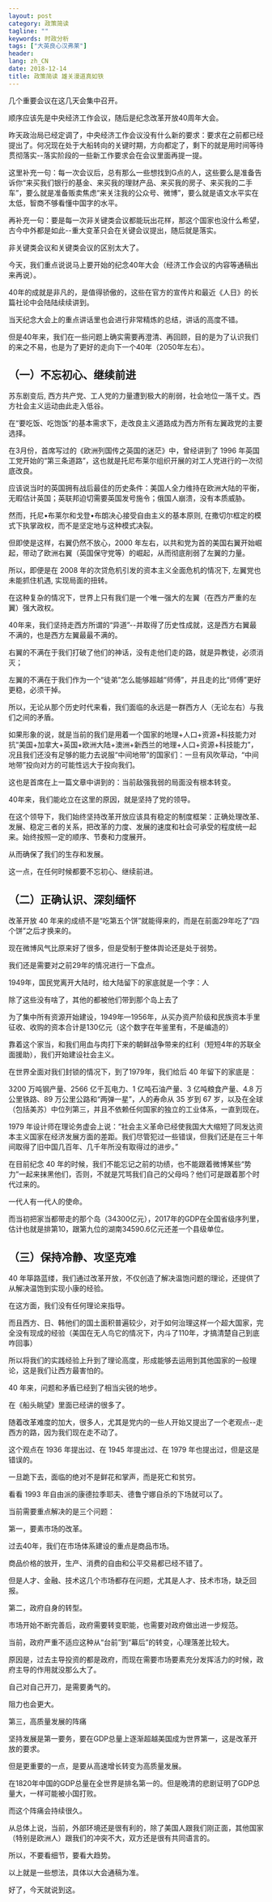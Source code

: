 ```yaml
---
layout: post
category: 政策简读
tagline: ""
keywords: 时政分析
tags: ["大英良心汉弗莱"]
header:
lang: zh_CN 
date: 2018-12-14
title: 政策简读 雄关漫道真如铁
---
```


几个重要会议在这几天会集中召开。

顺序应该先是中央经济工作会议，随后是纪念改革开放40周年大会。

昨天政治局已经定调了，中央经济工作会议没有什么新的要求：要求在之前都已经提出了。何况现在处于大船转向的关键时期，方向都定了，剩下的就是用时间等待贯彻落实--落实阶段的一些新工作要求会在会议里面再提一提。

这里补充一句：每一次会议后，总有那么一些想找到G点的人，这些要么是准备告诉你“来买我们银行的基金、来买我的理财产品、来买我的房子、来买我的二手车”，要么就是准备贩卖焦虑“来关注我的公众号、微博”，要么就是语文水平实在太低，智商不够看懂中国字的水平。

再补充一句：要是每一次非关键类会议都能玩出花样，那这个国家也没什么希望，古今中外都是如此--重大变革只会在关键会议提出，随后就是落实。

非关键类会议和关键类会议的区别太大了。

今天，我们重点说说马上要开始的纪念40年大会（经济工作会议的内容等通稿出来再说）。

40年的成就是非凡的，是值得骄傲的，这些在官方的宣传片和最近《人日》的长篇社论中会陆陆续续讲到。

当天纪念大会上的重点讲话里也会进行非常精炼的总结，讲话的高度不错。

但是40年来，我们在一些问题上确实需要再澄清、再回顾，目的是为了认识我们的来之不易，也是为了更好的走向下一个40年（2050年左右）。

## （一）不忘初心、继续前进

苏东剧变后, 西方共产党、工人党的力量遭到极大的削弱，社会地位一落千丈。西方社会主义运动由此走入低谷。

在“要吃饭、吃饱饭”的基本需求下，走改良主义道路成为西方所有左翼政党的主要选择。

在3月份，首席写过的《欧洲列国传之英国的迷茫》中，曾经讲到了 1996 年英国工党开始的“第三条道路”，这也就是托尼布莱尔组织开展的对工人党进行的一次彻底改良。

应该说当时的英国拥有战后最佳的历史条件：美国人全力维持在欧洲大陆的平衡，无暇估计英国；英联邦迫切需要英国发号施令；俄国人崩溃，没有本质威胁。

然而，托尼•布莱尔和戈登•布朗决心接受自由主义的基本原则, 在撒切尔框定的模式下执掌政权，而不是坚定地与这种模式决裂。

但即使是这样，右翼仍然不放心，2000 年左右，以共和党为首的美国右翼开始崛起，带动了欧洲右翼（英国保守党等）的崛起，从而彻底削弱了左翼的力量。

所以，即便是在 2008 年的次贷危机引发的资本主义全面危机的情况下, 左翼党也未能抓住机遇, 实现局面的扭转。

在这种复杂的情况下，世界上只有我们是一个唯一强大的左翼（在西方严重的左翼）强大政权。

40年来，我们坚持走西方所谓的“异道”--并取得了历史性成就，这是西方右翼最不满的，也是西方左翼最最不满的。

右翼的不满在于我们打破了他们的神话，没有走他们走的路，就是异教徒，必须消灭；

左翼的不满在于我们作为一个“徒弟”怎么能够超越“师傅”，并且走的比“师傅”更好更稳，必须干掉。

所以，无论从那个历史时代来看，我们面临的永远是一群西方人（无论左右）与我们之间的矛盾。

如果形象的说，就是当前的我们是用着一个国家的地理+人口+资源+科技能力对抗“美国+加拿大+英国+欧洲大陆+澳洲+新西兰的地理+人口+资源+科技能力”，况且我们还没有足够的能力去说服“中间地带”的国家们：一旦有风吹草动，“中间地带”投向对方的可能性远大于投向我们。

这也是首席在上一篇文章中讲到的：当前敌强我弱的局面没有根本转变。

40年来，我们能屹立在这里的原因，就是坚持了党的领导。

在这个领导下，我们始终坚持改革开放应该具有稳定的制度框架：正确处理改革、发展、稳定三者的关系，把改革的力度、发展的速度和社会可承受的程度统一起来。始终按照一定的顺序、节奏和力度展开。

从而确保了我们的生存和发展。

这一点，在任何时候都要不忘初心、继续前进。

## （二）正确认识、深刻缅怀

改革开放 40 年来的成绩不是“吃第五个饼”就能得来的，而是在前面29年吃了“四个饼”之后才换来的。

现在微博风气比原来好了很多，但是受制于整体舆论还是处于弱势。

我们还是需要对之前29年的情况进行一下盘点。

1949年，国民党离开大陆时，给大陆留下的家底就是一个字：人

除了这些没有啥了，其他的都被他们带到那个岛上去了

为了集中所有资源开始建设，1949年—1956年，从买办资产阶级和民族资本手里征收、收购的资本合计是130亿元（这个数字在年鉴里有，不是编造的）

靠着这个家当，和我们用血与肉打下来的朝鲜战争带来的红利（短短4年的苏联全面援助），我们开始建设社会主义。

在世界全面对我们封锁的情况下，到了1979年，我们给后 40 年留下的家底是：

3200 万吨钢产量、2566 亿千瓦电力、1 亿吨石油产量、3 亿吨粮食产量、4.8 万公里铁路、89 万公里公路和“两弹一星”，人的寿命从 35 岁到 67 岁，以及在全球（包括美苏）中位列第三，并且不依赖任何国家的独立的工业体系，一直到现在。

1979 年设计师在理论务虚会上说：“社会主义革命已经使我国大大缩短了同发达资本主义国家在经济发展方面的差距。我们尽管犯过一些错误，但我们还是在三十年间取得了旧中国几百年、几千年所没有取得过的进步。”

在目前纪念 40 年的时候，我们不能忘记之前的功绩，也不能跟着微博某些“势力”一起来抹黑他们，否则，不就是咒骂我们自己的父母吗？他们可是跟着那个时代过来的。

一代人有一代人的使命。

而当初把家当都带走的那个岛（34300亿元），2017年的GDP在全国省级序列里，估计也就是排第10，跟第九位的湖南34590.6亿元还差一个县级单位。

## （三）保持冷静、攻坚克难

40 年筚路蓝缕，我们通过改革开放，不仅创造了解决温饱问题的理论，还提供了从解决温饱到实现小康的经验。

在这方面，我们没有任何理论来指导。

而且西方、日、韩他们的国土面积普遍较少，对于如何治理这样一个超大国家，完全没有现成的经验（美国在无人鸟它的情况下，内斗了110年，才搞清楚自己到底咋回事）

所以将我们的实践经验上升到了理论高度，形成能够去运用到其他国家的一般理论，这是我们让西方最害怕的。

40 年来，问题和矛盾已经到了相当尖锐的地步。

在《船头眺望》里面已经讲的很多了。

随着改革难度的加大，很多人，尤其是党内的一些人开始又提出了一个老观点--走西方的路，因为我们现在走不动了。

这个观点在 1936 年提出过、在 1945 年提出过、在 1979 年也提出过，但是这是错误的。

一旦跪下去，面临的绝对不是鲜花和掌声，而是死亡和贫穷。

看看 1993 年自由派的康德拉季耶夫、德鲁宁娜自杀的下场就可以了。

当前需要重点解决的是三个问题：

第一，要素市场的改革。

过去40年，我们在市场体系建设的重点是商品市场。

商品价格的放开，生产、消费的自由和公平交易都已经不错了。

但是人才、金融、技术这几个市场都存在问题，尤其是人才、技术市场，缺乏回报。

第二，政府自身的转型。

市场开始不断完善后，政府需要转变职能，也需要对政府做出进一步规范。

当前，政府严重不适应这种从“台前”到“幕后”的转变，心理落差比较大。

原因是，过去主导投资的都是政府，而现在需要市场要素充分发挥活力的时候，政府主导的作用就没那么大了。

自己对自己开刀，是需要勇气的。

阻力也会更大。

第三，高质量发展的阵痛

坚持发展是第一要务，要在GDP总量上逐渐超越美国成为世界第一，这是改革开放的要求。

但是更重要的一点，是要从高速增长转变为高质量发展。

在1820年中国的GDP总量在全世界是排名第一的。但是晚清的悲剧证明了GDP总量大，一样可能被小国打败。

而这个阵痛会持续很久。

从总体上说，当前，外部环境还是很有利的，除了美国人跟我们刚正面，其他国家（特别是欧洲人）跟我们的冲突不大，双方还是很有共同语言的。

所以，不要看细节，要看大趋势。

以上就是一些想法，具体以大会通稿为准。

好了，今天就说到这。

